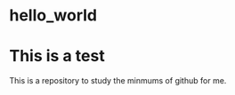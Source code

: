 # hello_world

This is a test
=====================
This is a repository to study the minmums of github for me.

